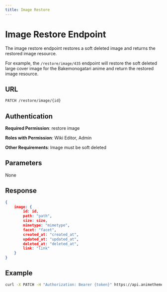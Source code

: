```yaml
---
title: Image Restore
---
```


# Image Restore Endpoint

The image restore endpoint restores a soft deleted image and returns the restored image resource.

For example, the `/restore/image/435` endpoint will restore the soft deleted large cover image for the Bakemonogatari anime and return the restored image resource.

## URL

```sh
PATCH /restore/image/{id}
```

## Authentication

**Required Permission**: restore image

**Roles with Permission**: Wiki Editor, Admin

**Other Requirements**: Image must be soft deleted

## Parameters

None

## Response

```json
{
    image: {
        id: id,
        path: "path",
        size: size,
        mimetype: "mimetype",
        facet: "facet",
        created_at: "created_at",
        updated_at: "updated_at",
        deleted_at: "deleted_at",
        link: "link"
    }
}
```

## Example

```bash
curl -X PATCH -H "Authorization: Bearer {token}" https://api.animethemes.moe/restore/image/435
```
